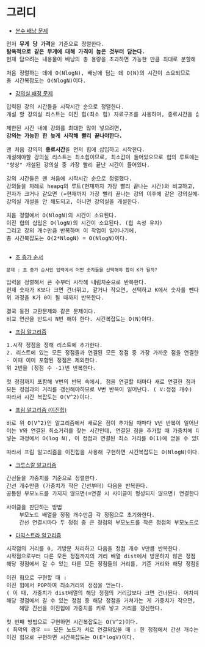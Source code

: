 # 그리디
- [분수 배낭 문제](./분수배낭문제.py)

<pre>먼저 <b>무게 당 가격</b>을 기준으로 정렬한다.
<strong>탐욕적으로 같은 무게에 대해 가격이 높은 것부터 담는다.</strong>
현재 담으려는 내용물이 배낭의 총 용량을 초과하면 가능한 만큼 최대로 분할해 담는다.

처음 정렬하는 데에 O(NlogN), 배낭에 담는 데 O(N)의 시간이 소요되므로
총 시간복잡도는 O(NlogN)이다.
</pre>

- [강의실 배정 문제](./강의실배정문제.py)

<pre>입력된 강의 시간들을 시작시간 순으로 정렬한다.
개설 할 강의실 리스트는 이진 힙(최소 힙) 자료구조를 사용하며, 종료시간을 삽입한다.

제한된 시간 내에 강의를 최대한 많이 넣으려면,
<strong>강의는 가능한 한 늦게 시작해 빨리 끝나야한다.</strong>

맨 처음 강의의 <b>종료시간</b>을 먼저 힙에 삽입하고 시작한다.
개설해야할 강의실 리스트는 최소힙이므로, 최소값이 들어있으므로 힙의 루트에는
"항상" 개설된 강의실 중 가장 빨리 끝난 시간이 들어있다.

강의 시간들은 맨 처음에 시작시간 순으로 정렬했다.
강의들을 차례로 heapq의 루트(현재까지 가장 빨리 끝나는 시간)와 비교하고,
전자가 크거나 같으면 (=현재까지 가장 빨리 끝나는 강의 이후에 같은 강의실에서 강의가 가능하면)
강의실 개설을 안 해도되고, 아니면 강의실을 개설한다.

처음 정렬에서 O(NlogN)의 시간이 소요된다.
이진 힙의 삽입은 O(logN)의 시간이 소요된다. (힙 속성 유지)
그리고 강의 개수만큼 반복하며 이 작업이 일어나기에,
총 시간복잡도는 O(2*NlogN) = O(NlogN)이다.

</pre>

- [초 증가 순서](./초%20증가%20순서.py)

`문제 : 초 증가 순서인 입력에서 어떤 숫자들을 선택해야 합이 K가 될까?`

<pre>입력을 정렬해서 큰 수부터 시작해 내림차순으로 반복한다.
현재 숫자가 K보다 크면 건너뛰고, 같거나 작으면, 선택하고 K에서 숫자를 뺀다.
위 과정을 K가 0이 될 때까지 반복한다.

결국 동전 교환문제와 같은 문제이다.
비교 연산을 반드시 N번 해야 한다. 시간복잡도는 O(N)이다.
</pre>

- [프림 알고리즘](./프림%20알고리즘.py)

<pre>1.시작 정점을 정해 리스트에 추가한다.
2. 리스트에 있는 모든 정점들과 연결된 모든 정점 중 가장 가까운 점을 연결한다.
- 이때 이미 포함된 정점은 제외한다.
위 2번을 (정점 수 -1)번 반복한다.

첫 정점까지 포함해 V번의 반복 속에서, 점을 연결할 때마다 새로 연결한 점과 연결된
모든 정점과의 거리를 갱신해야하므로 V번 반복이 일어난다. ( V:정점 개수)
따라서 시간 복잡도는 O(V^2)이다.
</pre>

- [프림 알고리즘 (이진힙)](./프림%20알고리즘%20이진힙.py)

<pre>바로 위 O(V^2)인 알고리즘에서 새로운 점이 추가될 때마다 V번 반복이 일어난다.
이는 V와 연결된 최소거리를 찾는 시간인데, 연결된 점을 추가할 때 가중치에 대한 최소 힙으로 넣으면,
넣는 과정에서 O(log N), 이 정점과 연결된 최소 거리를 O(1)에 얻을 수 있다.

따라서 프림 알고리즘을 이진힙을 사용해 구현하면 시간복잡도는 O(NlogN)이다.
</pre>

- [크루스칼 알고리즘](크루스칼%20알고리즘.py)
<pre>간선들을 가중치를 기준으로 정렬한다.
간선 개수만큼 (가중치가 작은 간선부터) 다음을 반복한다.
공통된 부모노드를 가지지 않으면(=연결 시 사이클이 형성되지 않으면) 연결한다.

사이클을 판단하는 방법
    부모노드 배열을 정점 개수만큼 각 정점으로 초기화한다.
    간선 연결시마다 두 정점 중 큰 정점의 부모노드를 작은 정점의 부모노드로 갱신한다.
</pre>

- [다익스트라 알고리즘](다익스트라%20알고리즘.py)
<pre>시작점의 거리를 0, 기방문 처리하고 다음을 정점 개수 V만큼 반복한다.
시작점으로부터 다른 모든 정점까지의 거리 배열 dist에서 방문하지 않은 정점 중 최소값을 찾아 방문한다.
해당 정점에서 갈 수 있는 다른 모든 정점들의 거리를, 기존 거리와 해당 정점을 거쳐서 가는 거리 중 최소값으로 갱신한다.

이진 힙으로 구현할 때 :
이진 힙에서 POP하여 최소거리의 정점을 얻는다.
( 이 때, 가중치가 dist배열의 해당 정점의 거리값보다 크면 건너뛴다. 어차피 볼 필요가 없고, 또는 이미 방문한 경우이기 때문)
해당 정점에서 갈 수 있는 정점 중 해당 정점을 거쳐가는 게 가중치가 작으면,
    해당 간선을 이진힙에 가중치를 키로 넣고 거리를 갱신한다.

첫 번째 방법으로 구현하면 시간복잡도는 O(V^2)이다.
( 최악의 경우 == 모든 노드가 서로 연결되있을 때 : 한 정점에서 간선 개수는 V-1 )
이진 힙으로 구현하면 시간복잡도는 O(E*logV)이다.
</pre>